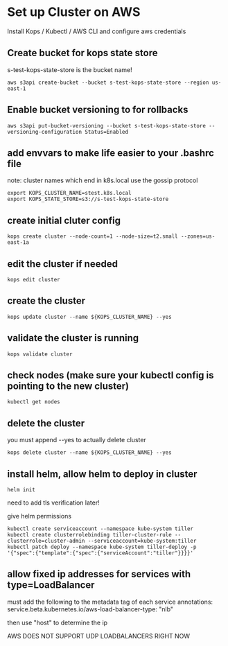 # Set up Cluster on AWS

Install Kops / Kubectl / AWS CLI and configure aws credentials

## Create bucket for kops state store
s-test-kops-state-store is the bucket name!
```
aws s3api create-bucket --bucket s-test-kops-state-store --region us-east-1
```

## Enable bucket versioning to for rollbacks
```
aws s3api put-bucket-versioning --bucket s-test-kops-state-store --versioning-configuration Status=Enabled
```

## add envvars to make life easier to your .bashrc file
note: cluster names which end in k8s.local use the gossip protocol
```
export KOPS_CLUSTER_NAME=stest.k8s.local
export KOPS_STATE_STORE=s3://s-test-kops-state-store
```

## create initial cluter config
```
kops create cluster --node-count=1 --node-size=t2.small --zones=us-east-1a
```

## edit the cluster if needed
```
kops edit cluster
```

## create the cluster
```
kops update cluster --name ${KOPS_CLUSTER_NAME} --yes
```

## validate the cluster is running
```
kops validate cluster
```

## check nodes (make sure your kubectl config is pointing to the new cluster)
```
kubectl get nodes
```


## delete the cluster
you must append --yes to actually delete cluster
```
kops delete cluster --name ${KOPS_CLUSTER_NAME} --yes
```



## install helm, allow helm to deploy in cluster

```
helm init
```
need to add tls verification later!

give helm permissions

```
kubectl create serviceaccount --namespace kube-system tiller  
kubectl create clusterrolebinding tiller-cluster-rule --clusterrole=cluster-admin --serviceaccount=kube-system:tiller  
kubectl patch deploy --namespace kube-system tiller-deploy -p '{"spec":{"template":{"spec":{"serviceAccount":"tiller"}}}}' 
```


## allow fixed ip addresses for services with type=LoadBalancer
must add the following to the metadata tag of each service
  annotations:
  service.beta.kubernetes.io/aws-load-balancer-type: "nlb"

then use "host" to determine the ip




AWS DOES NOT SUPPORT UDP LOADBALANCERS RIGHT NOW